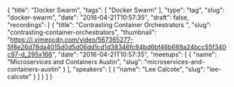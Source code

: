 {
  "title": "Docker Swarm",
  "tags": [
    "Docker Swarm"
  ],
  "type": "tag",
  "slug": "docker-swarm",
  "date": "2016-04-21T10:57:35",
  "draft": false,
  "recordings": [
    {
      "title": "Contrasting Container Orchestrators ",
      "slug": "contrasting-container-orchestrators",
      "thumbnail": "https://i.vimeocdn.com/video/567365277-5f8e26d78da4015d0d5d06dd1cd1d38346fc84bd6bf46b669a24bcc55f340c97-d_295x166",
      "date": "2016-04-21T10:57:35",
      "meetups": [
        {
          "name": "Microservices and Containers Austin",
          "slug": "microservices-and-containers-austin"
        }
      ],
      "speakers": [
        {
          "name": "Lee Calcote",
          "slug": "lee-calcote"
        }
      ]
    }
  ]
}